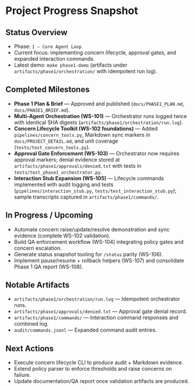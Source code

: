 # Project Progress Snapshot

## Status Overview
- Phase: `1 — Core Agent Loop`
- Current focus: implementing concern lifecycle, approval gates, and expanded interaction commands.
- Latest demo: `make phase1-demo` (artifacts under `artifacts/phase1/orchestration/` with idempotent run log).

## Completed Milestones
- **Phase 1 Plan & Brief** — Approved and published (`docs/PHASE1_PLAN.md`, `docs/PHASE1_BRIEF.md`).
- **Multi-Agent Orchestration (WS-101)** — Orchestrator runs logged twice with identical SHA digests (`artifacts/phase1/orchestration/run.log`).
- **Concern Lifecycle Toolkit (WS-102 foundations)** — Added `pipelines/concern_tools.py`, Markdown sync markers in `docs/PROJECT_DETAIL.md`, and unit coverage (`tests/test_concern_tools.py`).
- **Approval Gate Enforcement (WS-103)** — Orchestrator now requires approval markers; denial evidence stored at `artifacts/phase1/approvals/denied.txt` with tests in `tests/test_phase1_orchestrator.py`.
- **Interaction Stub Expansion (WS-105)** — Lifecycle commands implemented with audit logging and tests (`pipelines/interaction_stub.py`, `tests/test_interaction_stub.py`); sample transcripts captured in `artifacts/phase1/commands/`.

## In Progress / Upcoming
- Automate concern raise/update/resolve demonstration and sync evidence (complete WS-102 validation).
- Build QA enforcement workflow (WS-104) integrating policy gates and concern escalation.
- Generate status snapshot tooling for `/status` parity (WS-106).
- Implement pause/resume + rollback helpers (WS-107) and consolidate Phase 1 QA report (WS-108).

## Notable Artifacts
- `artifacts/phase1/orchestration/run.log` — Idempotent orchestrator runs.
- `artifacts/phase1/approvals/denied.txt` — Approval gate denial record.
- `artifacts/phase1/commands/` — Interaction command responses and combined log.
- `audit/commands.jsonl` — Expanded command audit entries.

## Next Actions
- Execute concern lifecycle CLI to produce audit + Markdown evidence.
- Extend policy parser to enforce thresholds and raise concerns on failure.
- Update documentation/QA report once validation artifacts are produced.
